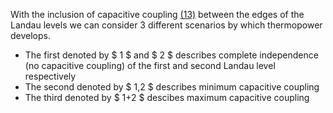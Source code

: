 With the inclusion of capacitive coupling [(13)](https://en.wikipedia.org/wiki/Capacitive_coupling) between the edges of the Landau levels we can consider 3 different scenarios by which thermopower develops.

- The first denoted by $ 1 $ and $ 2 $ describes complete independence (no capacitive coupling) of the first and second Landau level respectively
- The second denoted by $ 1,2 $ describes minimum capacitive coupling
- The third denoted by $ 1+2 $ descibes maximum capacitive coupling